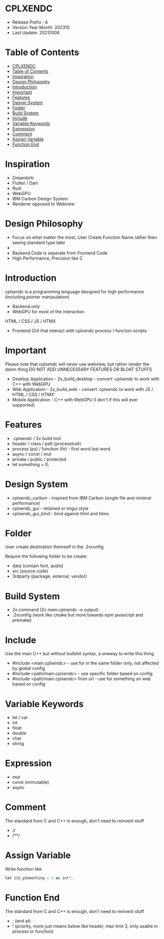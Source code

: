# CPLXENDC
- Release Prefix : A
- Version Year Month: 202310
- Last Update: 20231006

# Table of Contents
- [CPLXENDC](#cplxendc)
- [Table of Contents](#table-of-contents)
- [Inspiration](#inspiration)
- [Design Philosophy](#design-philosophy)
- [Introduction](#introduction)
- [Important](#important)
- [Features](#features)
- [Design System](#design-system)
- [Folder](#folder)
- [Build System](#build-system)
- [Include](#include)
- [Variable Keywords](#variable-keywords)
- [Expression](#expression)
- [Comment](#comment)
- [Assign Variable](#assign-variable)
- [Function End](#function-end)

# Inspiration
- Dreambirb
- Flutter / Dart
- Rust
- WebGPU
- IBM Carbon Design System
- Renderer opposed to Webview

# Design Philosophy
- Focus on what matter the most, User Create Function Name rather then seeing standard type later
- 
- Backend Code is seperate from Frontend Code
- High Performance, Precision like C

# Introduction
cplxendc is a programming language designed for high performance (including pointer manipulation)
- Backend only
- WebGPU for most of the interaction

HTML / CSS / JS / HTMX
- Frontend GUI that interact with cplxendc process / function scripts

# Important
Please note that cplxendc will never use webview, but rather render the damn thing
DO NOT ADD UNNECESSARY FEATURES OR BLOAT STUFFS
- Desktop Application - 2x_build_desktop - convert .cplxendc to work with C++ with WebGPU
- Web Application - 2x_build_web - convert .cplxendc to work with JS / HTML / CSS / HTMX
- Mobile Application - C++ with WebGPU (I don't if this will ever supported)

# Features
- .cplxendc / 2x build tool
- header / class / pstt (processtrait)
- process (ps) / function (fn) - first word last word
- async / const / mut
- private / public / protected
- let something = 0;

# Design System
- cplxendc_carbon - inspired from IBM Carbon (single file and minimal performance)
- cplxendc_gui - retained or imgui style
- cplxendc_gui_bind - bind against html and htmx

# Folder
User create destination themself in the .2xconfig

Require the following folder to be create:
- data (contain font, audio)  
- src (source code)
- 3rdparty (package, external, vendor)

# Build System
- 2x command (2x main.cplxendc -o output)
- .2xconfig (work like cmake but more towards npm javascript and premake)

# Include
Use the main C++ but without bullshit syntax, a oneway to write this thing 
- #include <main.cplxendc> - use for in the same folder only, not affected by global config
- #include <path/main.cplxendc> - use specific folder based on config
- #include <path/main.cplxendc> from url - use for something on web based on config

# Variable Keywords
- let / var
- int
- float
- double
- char
- string

# Expression
- mut
- const (immutable)
- async

# Comment
The standard from C and C++ is enough, don't need to reinvent stuff
- //
- /**/

# Assign Variable
Write function like

```rust
let i32_pSomething = 3 as int*;
```


# Function End
The standard from C and C++ is enough, don't need to reinvent stuff
- ; (end at) 
- ! (priority, more just means below like header, max limit 3, only usable in process or function)